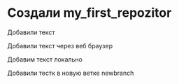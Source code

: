 # Создали my_first_repozitor

Добавили текст

Добавили текст через веб браузер

Добавим текст локально

Добавили тестк в новую ветке newbranch
